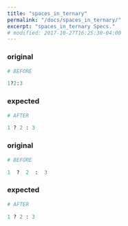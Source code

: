```yaml
---
title: "spaces_in_ternary"
permalink: "/docs/spaces_in_ternary/"
excerpt: "spaces_in_ternary Specs."
# modified: 2017-10-27T16:25:30-04:00
---
```

### original
```ruby
# BEFORE

1?2:3

```
### expected
```ruby
# AFTER

1 ? 2 : 3

```
### original
```ruby
# BEFORE

1  ?  2  :  3

```
### expected
```ruby
# AFTER

1 ? 2 : 3

```
